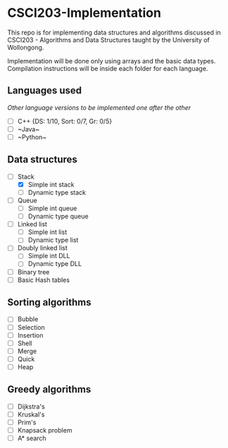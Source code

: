 # CSCI203-Implementation
This repo is for implementing data structures and algorithms discussed in CSCI203 - Algorithms and Data Structures taught by the University of Wollongong.


Implementation will be done only using arrays and the basic data types. Compilation instructions will be inside each folder for each language.

## Languages used
_Other language versions to be implemented one after the other_
- [ ] C++ {DS: 1/10, Sort: 0/7, Gr: 0/5}
- [ ] ~Java~
- [ ] ~Python~

## Data structures
- [ ] Stack
  - [X] Simple int stack
  - [ ] Dynamic type stack
- [ ] Queue
  - [ ] Simple int queue
  - [ ] Dynamic type queue
- [ ] Linked list
  - [ ] Simple int list
  - [ ] Dynamic type list
- [ ] Doubly linked list
  - [ ] Simple int DLL
  - [ ] Dynamic type DLL
- [ ] Binary tree
- [ ] Basic Hash tables

## Sorting algorithms
- [ ] Bubble 
- [ ] Selection
- [ ] Insertion
- [ ] Shell
- [ ] Merge
- [ ] Quick
- [ ] Heap

## Greedy algorithms
- [ ] Dijkstra's
- [ ] Kruskal's
- [ ] Prim's
- [ ] Knapsack problem
- [ ] A* search
